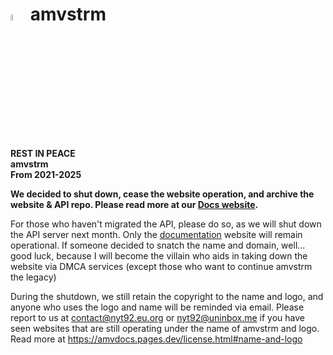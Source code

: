 # <img src="https://github.com/amvstrm/.github/assets/53612429/058bc858-884f-42cc-b078-0cccaf4245b0" width="5%" /> amvstrm

__REST IN PEACE__  
__amvstrm__  
__From 2021-2025__

**We decided to shut down, cease the website operation, and archive the website & API repo. Please read more at our [Docs website](https://docs.amvstr.me/the-future).**

For those who haven't migrated the API, please do so, as we will shut down the API server next month. Only the [documentation](https://amvdocs.pages.dev/) website will remain operational. If someone decided to snatch the name and domain, well... good luck, because I will become the villain who aids in taking down the website via DMCA services (except those who want to continue amvstrm the legacy)

During the shutdown, we still retain the copyright to the name and logo, and anyone who uses the logo and name will be reminded via email. Please report to us at contact@nyt92.eu.org or nyt92@uninbox.me if you have seen websites that are still operating under the name of amvstrm and logo. Read more at https://amvdocs.pages.dev/license.html#name-and-logo
